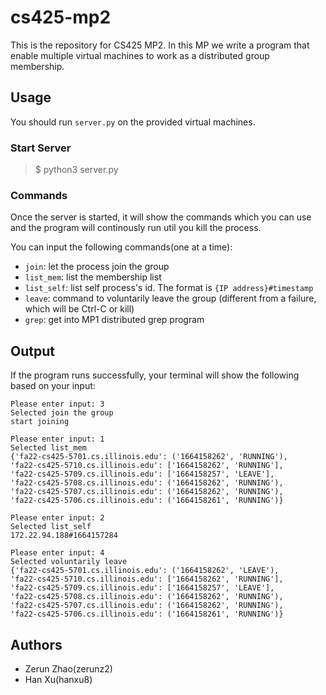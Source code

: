 # cs425-mp2

This is the repository for CS425 MP2. In this MP we write a program that enable multiple virtual machines to work as a distributed group membership.



## Usage
You should run ```server.py``` on the provided virtual machines.
### Start Server
> $ python3 server.py

### Commands
Once the server is started, it will show the commands which you can use and the program will continously run util you kill the process.

You can input the following commands(one at a time):

- `join`: let the process join the group
- `list_mem`: list the membership list
- `list_self`: list self process's id. The format is ```{IP address}#timestamp```
- `leave`:  command to voluntarily leave the group (different from a failure, which will be Ctrl-C or kill)
- `grep`: get into MP1 distributed grep program

## Output
If the program runs successfully, your terminal will show the following based on your input:
```
Please enter input: 3
Selected join the group
start joining
```

```
Please enter input: 1
Selected list_mem
{'fa22-cs425-5701.cs.illinois.edu': ('1664158262', 'RUNNING'),
'fa22-cs425-5710.cs.illinois.edu': ['1664158262', 'RUNNING'],
'fa22-cs425-5709.cs.illinois.edu': ['1664158257', 'LEAVE'],
'fa22-cs425-5708.cs.illinois.edu': ('1664158262', 'RUNNING'),
'fa22-cs425-5707.cs.illinois.edu': ('1664158262', 'RUNNING'),
'fa22-cs425-5706.cs.illinois.edu': ('1664158261', 'RUNNING')}
```

```
Please enter input: 2
Selected list_self
172.22.94.188#1664157284
```

```
Please enter input: 4
Selected voluntarily leave
{'fa22-cs425-5701.cs.illinois.edu': ('1664158262', 'LEAVE'),
'fa22-cs425-5710.cs.illinois.edu': ['1664158262', 'RUNNING'],
'fa22-cs425-5709.cs.illinois.edu': ['1664158257', 'LEAVE'],
'fa22-cs425-5708.cs.illinois.edu': ('1664158262', 'RUNNING'),
'fa22-cs425-5707.cs.illinois.edu': ('1664158262', 'RUNNING'),
'fa22-cs425-5706.cs.illinois.edu': ('1664158261', 'RUNNING')}
```
## Authors
- Zerun Zhao(zerunz2)
- Han Xu(hanxu8)
